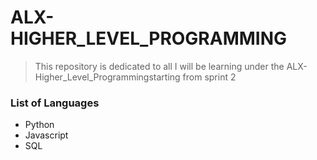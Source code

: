 # ALX-HIGHER_LEVEL_PROGRAMMING
> This repository is dedicated to all I will be learning under the ALX-Higher_Level_Programmingstarting from sprint 2

### List of Languages
- Python
- Javascript
- SQL
